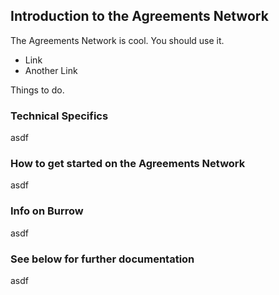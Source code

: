 ## Introduction to the Agreements Network

The Agreements Network is cool. You should use it.

- Link
- Another Link

Things to do.

### Technical Specifics

asdf

### How to get started on the Agreements Network

asdf

### Info on Burrow

asdf

### See below for further documentation

asdf
